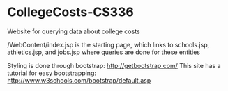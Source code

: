 # CollegeCosts-CS336
Website for querying data about college costs

/WebContent/index.jsp is the starting page, which links to schools.jsp, athletics.jsp, and jobs.jsp where queries are done for these entities

Styling is done through bootstrap: http://getbootstrap.com/
  This site has a tutorial for easy bootstrapping: http://www.w3schools.com/bootstrap/default.asp
